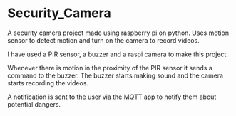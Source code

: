 # Security_Camera
A security camera project made using raspberry pi on python. Uses motion sensor to detect motion and turn on the camera to record videos.

I have used a PIR sensor, a buzzer and a raspi camera to make this project.

Whenever there is motion in the proximity of the PIR sensor it sends a command to the buzzer. The buzzer starts making sound and the camera starts recording the videos.

A notification is sent to the user via the MQTT app to notify them about potential dangers.
